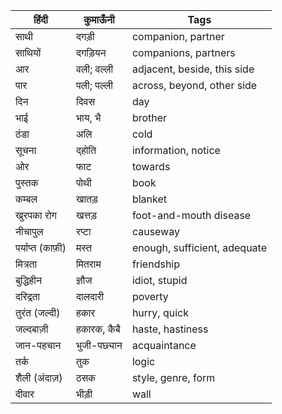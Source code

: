 हिंदी | कुमाऊँनी | Tags 
--- | --- | --- 
साथी | दगड़ी | companion, partner
साथियों | दगड़ियन | companions, partners
आर | वली; वल्ली | adjacent, beside, this side
पार | पली; पल्ली | across, beyond, other side
दिन | दिवस | day
भाई | भाय, भै | brother
ठंडा | अलि | cold
सूचना | द्होति | information, notice
ओर | फाट | towards
पुस्तक | पोथी | book
कम्बल | खातड़ | blanket
खुरपका रोग | खत्तड़ | foot-and-mouth disease
नीचापुल | रप्टा | causeway
पर्याप्त (काफ़ी) | मस्त | enough, sufficient, adequate
मित्रता | मितराम | friendship
बुद्धिहीन | ज्ञौज | idiot, stupid
दरिद्रता | दालदारी | poverty
तुरंत (जल्दी) | हकार | hurry, quick
जल्दबाज़ी | हकारक, कैबै | haste, hastiness
जान-पहचान | भुजी-पछ्यान | acquaintance
तर्क | तुक | logic
शैली (अंदाज़) | ठसक | style, genre, form
दीवार | भीड़ी | wall